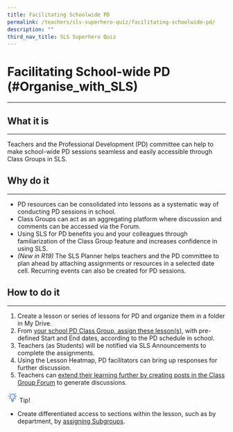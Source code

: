 ```yaml
---
title: Facilitating Schoolwide PD
permalink: /teachers/sls-superhero-quiz/facilitating-schoolwide-pd/
description: ""
third_nav_title: SLS Superhero Quiz
---
```

<h1 class="page-title">Facilitating School-wide PD (#Organise_with_SLS)</h1>
<hr>

<div>
  <h2>What it is</h2>
  <hr>
  <p>Teachers and the Professional Development (PD) committee can help to make school-wide PD sessions seamless and easily accessible through Class Groups in SLS.</p>
  
  <h2>Why do it</h2>
  <hr>
  <ul>
    <li>PD resources can be consolidated into lessons as a systematic way of conducting PD sessions in school.</li>
    <li>Class Groups can act as an aggregating platform where discussion and comments can be accessed via the Forum.</li>
    <li>Using SLS for PD benefits you and your colleagues through familiarization of the Class Group feature and increases confidence in using SLS.</li>
    <li><i>(New in R19)</i> The SLS Planner helps teachers and the PD committee to plan ahead by attaching assignments or resources in a selected date cell. Recurring events can also be created for PD sessions.</li>
  </ul>
  
  <h2>How to do it</h2>
  <hr>
  <ol>
    <li>Create a lesson or series of lessons for PD and organize them in a folder in My Drive.</li>
    <li>From <a target="_blank" href="https://www.learning.moe.edu.sg/sls/teachers/user-guide/vle/teacher/ClassGroupManagement/CreateGroup.html">your school PD Class Group, assign these lesson(s)</a>, with pre-defined Start and End dates, according to the PD schedule in school.</li>
    <li>Teachers (as Students) will be notified via SLS Announcements to complete the assignments.</li>
    <li>Using the Lesson Heatmap, PD facilitators can bring up responses for further discussion.</li>
    <li>Teachers can <a target="_blank" href="https://www.learning.moe.edu.sg/sls/teachers/user-guide/vle/teacher/ClassGroupManagement/PostComment.html">extend their learning further by creating posts in the Class Group Forum</a> to generate discussions.</li>
  </ol>
</div>
<p><img style="width:1.5rem; display: inline;" src="/images/Icons/Bulb32.svg"> Tip!
</p>
<ul>
<li>Create differentiated access to sections within the lesson, such as by department, by <a target="_blank" href="https://www.learning.moe.edu.sg/sls/teachers/user-guide/vle/teacher/ClassGroupManagement/AboutSubgroups.html">assigning Subgroups</a>.</li>              
</ul>

